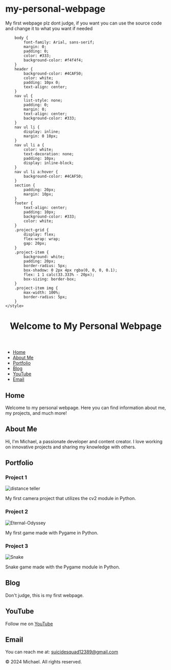 # my-personal-webpage
My first webpage plz dont judge, if you want you can use the source code and change it to what you want if needed
<!DOCTYPE html>

        body {
            font-family: Arial, sans-serif;
            margin: 0;
            padding: 0;
            color: #333;
            background-color: #f4f4f4;
        }
        header {
            background-color: #4CAF50;
            color: white;
            padding: 10px 0;
            text-align: center;
        }
        nav ul {
            list-style: none;
            padding: 0;
            margin: 0;
            text-align: center;
            background-color: #333;
        }
        nav ul li {
            display: inline;
            margin: 0 10px;
        }
        nav ul li a {
            color: white;
            text-decoration: none;
            padding: 10px;
            display: inline-block;
        }
        nav ul li a:hover {
            background-color: #4CAF50;
        }
        section {
            padding: 20px;
            margin: 10px;
        }
        footer {
            text-align: center;
            padding: 10px;
            background-color: #333;
            color: white;
        }
        .project-grid {
            display: flex;
            flex-wrap: wrap;
            gap: 20px;
        }
        .project-item {
            background: white;
            padding: 20px;
            border-radius: 5px;
            box-shadow: 0 2px 4px rgba(0, 0, 0, 0.1);
            flex: 1 1 calc(33.333% - 20px);
            box-sizing: border-box;
        }
        .project-item img {
            max-width: 100%;
            border-radius: 5px;
        }
    </style>
</head>
<body>

<header>
    <h1>Welcome to My Personal Webpage</h1>
</header>

<nav>
    <ul>
        <li><a href="#home">Home</a></li>
        <li><a href="#about">About Me</a></li>
        <li><a href="#portfolio">Portfolio</a></li>
        <li><a href="#blog">Blog</a></li>
        <li><a href="#youtube">YouTube</a></li>
        <li><a href="#email">Email</a></li>
    </ul>
</nav>

<section id="home">
    <h2>Home</h2>
    <p>Welcome to my personal webpage. Here you can find information about me, my projects, and much more!</p>
</section>

<section id="about">
    <h2>About Me</h2>
    <p>Hi, I'm Michael, a passionate developer and content creator. I love working on innovative projects and sharing my knowledge with others.</p>
</section>

<section id="portfolio">
    <h2>Portfolio</h2>
    <div class="project-grid">
        <div class="project-item">
            <h3>Project 1</h3>
            <img src="project1.jpg" alt="distance teller">
            <p>My first camera project that utilizes the cv2 module in Python.</p>
        </div>
        <div class="project-item">
            <h3>Project 2</h3>
            <img src="project2.jpg" alt="Eternal-Odyssey">
            <p>My first game made with Pygame in Python.</p>
        </div>
        <div class="project-item">
            <h3>Project 3</h3>
            <img src="snakegame.jpg" alt="Snake">
            <p>Snake game made with the Pygame module in Python.</p>
        </div>
    </div>
</section>

<section id="blog">
    <h2>Blog</h2>
    <p>Don't judge, this is my first webpage.</p>
</section>

<section id="youtube">
    <h2>YouTube</h2>
    <p>Follow me on <a href="https://www.youtube.com/channel/UCSFKaBGTh6EYUOW4PpLCRXw" target="_blank">YouTube</a></p>
</section>

<section id="email">
    <h2>Email</h2>
    <p>You can reach me at: <a href="mailto:suicidesquad12389@gmail.com">suicidesquad12389@gmail.com</a></p>
</section>

<footer>
    <p>&copy; 2024 Michael. All rights reserved.</p>
</footer>

</body>
</html>
